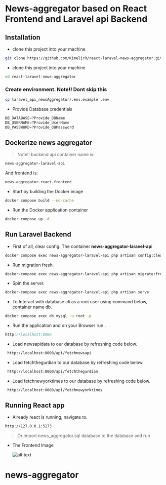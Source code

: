 # News-aggregator based on React Frontend and Laravel api Backend

## Installation

* clone this project into your machine

```bash
git clone https://github.com/KimelirR/react-laravel-news-aggregator.git
```

* clone this project into your machine

```bash
cd react-laravel-news-aggregator
```

### Create environment. Note!! Dont skip this

```bash
cp laravel_api_newsAggregator/.env.example .env
```

* Provide Database credentials

```sql
DB_DATABASE=?Provide_DBName
DB_USERNAME=?Provide_UserName
DB_PASSWORD=?Provide_DBPassword
```

## Dockerize news aggregator

> Note!! backend api container name is:

```bash
news-aggregator-laravel-api
```

And frontend is:

```bash
news-aggregator-react-frontend
```

* Start by building the Docker image

```bash
docker compose build --no-cache 
```

* Run the Docker application container

```bash
docker compose up -d
```

## Run Laravel Backend

* First of all, clear config. The container **news-aggregator-laravel-api**

```bash
docker compose exec news-aggregator-laravel-api php artisan config:clear
```

* Run migration fresh.

```bash
docker-compose exec news-aggregator-laravel-api php artisan migrate:fresh --seed
```

* Spin the server.

```bash
docker-compose exec news-aggregator-laravel-api php artisan serve
```

* To Interact with database cli as a root user using command below, container name db.

```bash
docker compose exec db mysql -u root -p
```

* Run the application and on your Browser run .

```php
http://localhost:8000
```

* Load newsapidata to our database by refreshing code below.

```bash
 http://localhost:8000/api/fetchnewsapi
```

* Load fetchthegurdian to our database by refreshing code below.

```bash
 http://localhost:8000/api/fetchthegurdian
```

* Load fetchnewyorktimes to our database by refreshing code below.

```bash
 http://localhost:8000/api/fetchnewyorktimes
```

## Running React app

* Already react is running, navigate to.

```bash
http://127.0.0.1:5173
```

> Or import news_aggregator.sql database to the database and run

* The Frontend Image

    ![alt text](https://github.com/KimelirR/react-laravel-news-aggregator/laravel_api_newsAggregator/blob/master/public/images/newsaggregator.png?raw=true)
# news-aggregator
